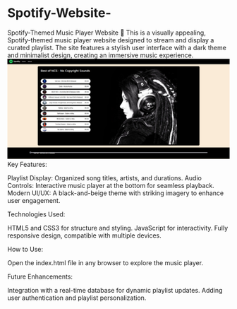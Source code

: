 # Spotify-Website-
Spotify-Themed Music Player Website 🎵  This is a visually appealing, Spotify-themed music player website designed to stream and display a curated playlist. The site features a stylish user interface with a dark theme and minimalist design, creating an immersive music experience.
![image alt](https://github.com/irfanulkabirhira/Spotify-Website-/blob/a9581b2a014aa97e7140d510cb1b9d0f9ca6c785/Spotify.png)
Key Features:

Playlist Display: Organized song titles, artists, and durations.
Audio Controls: Interactive music player at the bottom for seamless playback.
Modern UI/UX: A black-and-beige theme with striking imagery to enhance user engagement.

Technologies Used:

HTML5 and CSS3 for structure and styling.
JavaScript for interactivity.
Fully responsive design, compatible with multiple devices.

How to Use:

Open the index.html file in any browser to explore the music player.

Future Enhancements:

Integration with a real-time database for dynamic playlist updates.
Adding user authentication and playlist personalization.

